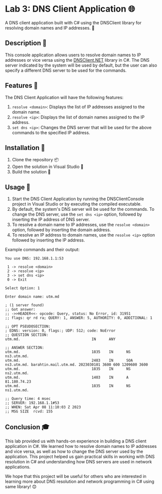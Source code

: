 # Lab 3: DNS Client Application 🌐

A DNS client application built with C# using the DNSClient library for resolving domain names and IP addresses. 📡

## Description 📝

This console application allows users to resolve domain names to IP addresses or vice versa using the [DNSClient.NET](https://github.com/MichaCo/DnsClient.NET) library in C#. The DNS server indicated by the system will be used by default, but the user can also specify a different DNS server to be used for the commands.

## Features 🌟

The DNS Client Application will have the following features:

1. `resolve <domain>`: Displays the list of IP addresses assigned to the domain name.
2. `resolve <ip>`: Displays the list of domain names assigned to the IP address.
3. `set dns <ip>`: Changes the DNS server that will be used for the above commands to the specified IP address.

## Installation 💾

1. Clone the repository 📦
2. Open the solution in Visual Studio 🧰
3. Build the solution 🔨

## Usage 📖

1. Start the DNS Client Application by running the DNSClientConsole project in Visual Studio or by executing the compiled executable.
2. By default, the system's DNS server will be used for the commands. To change the DNS server, use the `set dns <ip>` option, followed by inserting the IP address of DNS server.
3. To resolve a domain name to IP addresses, use the `resolve <domain>` option, followed by inserting the domain address.
4. To resolve an IP address to domain names, use the `resolve <ip>` option followed by inserting the IP address.

Example commands and their output:

```
You use DNS: 192.168.1.1:53

 1 -> resolve <domain>
 2 -> resolve <ip>
 3 -> set dns <ip>
 0 -> Exit

Select Option: 1

Enter domain name: utm.md

; (1 server found)
;; Got answer:
;; ->>HEADER<<- opcode: Query, status: No Error, id: 31951
;; flags: qr rd ra; QUERY: 1, ANSWER: 5, AUTHORITY: 0, ADDITIONAL: 1

;; OPT PSEUDOSECTION:
; EDNS: version: 0, flags:; UDP: 512; code: NoError
;; QUESTION SECTION:
utm.md.                                 IN      ANY

;; ANSWER SECTION:
utm.md.                                 1835    IN      NS      ns3.utm.md.
utm.md.                                 2483    IN      SOA     ns3.utm.md. barahtin.mail.utm.md. 2023030101 3600 600 1209600 3600
utm.md.                                 1835    IN      NS      ns2.utm.md.
utm.md.                                 1403    IN      A       81.180.74.23
utm.md.                                 1835    IN      NS      ns1.utm.md.

;; Query time: 4 msec
;; SERVER: 192.168.1.1#53
;; WHEN: Sat Apr 08 11:10:03 Z 2023
;; MSG SIZE  rcvd: 155

```

## Conclusion 🎓

This lab provided us with hands-on experience in building a DNS client application in C#. We learned how to resolve domain names to IP addresses and vice versa, as well as how to change the DNS server used by the application. This project helped us gain practical skills in working with DNS resolution in C# and understanding how DNS servers are used in network applications.

We hope that this project will be useful for others who are interested in learning more about DNS resolution and network programming in C# using same library! 😊

